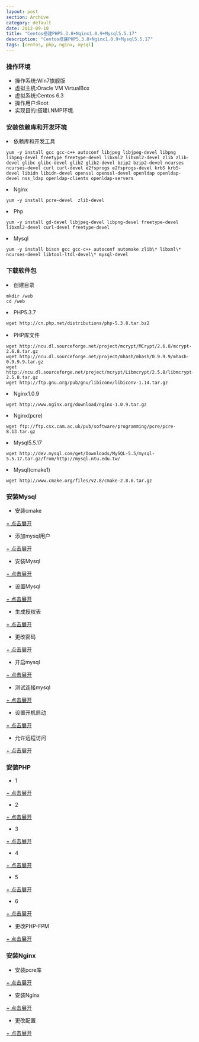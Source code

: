 ```yaml
---
layout: post
section: Archive
category: default
date: 2012-09-10
title: "Centos搭建PHP5.3.8+Nginx1.0.9+Mysql5.5.17"
description: "Centos搭建PHP5.3.8+Nginx1.0.9+Mysql5.5.17"
tags: [centos, php, nginx, mysql]
---
```



### 操作环境  
-   操作系统:Win7旗舰版  
-   虚拟主机:Oracle VM VirtualBox  
-   虚拟系统:Centos 6.3  
-   操作用户:Root  
-   实现目的:搭建LNMP环境.

### 安装依赖库和开发环境  

<li>依赖库和开发工具</li>  

    yum -y install gcc gcc-c++ autoconf libjpeg libjpeg-devel libpng libpng-devel freetype freetype-devel libxml2 libxml2-devel zlib zlib-devel glibc glibc-devel glib2 glib2-devel bzip2 bzip2-devel ncurses ncurses-devel curl curl-devel e2fsprogs e2fsprogs-devel krb5 krb5-devel libidn libidn-devel openssl openssl-devel openldap openldap-devel nss_ldap openldap-clients openldap-servers  

<li>Nginx</li>  

    yum -y install pcre-devel  zlib-devel

<li>Php</li>  

    yum -y install gd-devel libjpeg-devel libpng-devel freetype-devel libxml2-devel curl-devel freetype-devel  

<li>Mysql</li>  

    yum -y install bison gcc gcc-c++ autoconf automake zlib\* libxml\* ncurses-devel libtool-ltdl-devel\* mysql-devel  

### 下载软件包
<li>创建目录</li>

    mkdir /web  
    cd /web 

<li>PHP5.3.7</li> 

    wget http://cn.php.net/distributions/php-5.3.8.tar.bz2

<li>PHP库文件</li>

    wget http://ncu.dl.sourceforge.net/project/mcrypt/MCrypt/2.6.8/mcrypt-2.6.8.tar.gz  
    wget http://ncu.dl.sourceforge.net/project/mhash/mhash/0.9.9.9/mhash-0.9.9.9.tar.gz  
    wget http://ncu.dl.sourceforge.net/project/mcrypt/Libmcrypt/2.5.8/libmcrypt-2.5.8.tar.gz  
    wget http://ftp.gnu.org/pub/gnu/libiconv/libiconv-1.14.tar.gz

<li>Nginx1.0.9</li>

    wget http://www.nginx.org/download/nginx-1.0.9.tar.gz

<li>Nginx(pcre)</li>

    wget ftp://ftp.csx.cam.ac.uk/pub/software/programming/pcre/pcre-8.13.tar.gz

<li>Mysql5.5.17</li>

    wget http://dev.mysql.com/get/Downloads/MySQL-5.5/mysql-5.5.17.tar.gz/from/http://mysql.ntu.edu.tw/

<li>Mysql(cmake1)</li>

    wget http://www.cmake.org/files/v2.8/cmake-2.8.6.tar.gz


### 安装Mysql

-   安装cmake

<a href="#" onclick="javascript:toggle(this);">+ 点击展开</a>
<div style="display:none;">
{% highlight perl %}
tar -zxvf cmake-2.8.6.tar.gz  
cd cmake-2.8.6/  
./configure  
gmake && gmake install  && cd ../
{% endhighlight %}
</div>

-   添加mysql用户

<a href="#" onclick="javascript:toggle(this);">+ 点击展开</a>
<div style="display:none;">
{% highlight perl %}
/usr/sbin/groupadd mysql  
/usr/sbin/useradd -g mysql mysql  
mkdir -p /data/mysql  
chown -R mysql:mysql /data/mysql  
{% endhighlight %}
</div>

-   安装Mysql

<a href="#" onclick="javascript:toggle(this);">+ 点击展开</a>
<div style="display:none;">
{% highlight perl %}
tar -zxvf mysql-5.5.27.tar.gz  
cd mysql-5.5.27  
# 便于粘贴运行 START  
shell > sudo cmake . -DCMAKE_INSTALL_PREFIX=/opt/mysql -DMYSQL_DATADIR=/opt/mysql/data -DMYSQL_USER=mysql -DDEFAULT_CHARSET=utf8 -DDEFAULT_COLLATION=utf8_general_ci -DWITH_EXTRA_CHARSETS=all -DWITH_READLINE=1 -DWITH_SSL=system -DWITH_EMBEDDED_SERVER=1 -DWITH_ZLIB=system -DWITH_LIBWRAP=1 -DWITH_INNOBASE_STORAFE_ENGINE=1 -DENABLE_LOCAL_INFILE=1  
# 便于粘贴运行 END  
cmake . \  
-DCMAKE_INSTALL_PREFIX=/opt/mysql \ #指定安装目录  
-DMYSQL_DATADIR=/opt/mysql/data \ #指定data目录  
-DMYSQL_USER=mysql #指定运行mysqld的用户，默认就是mysql，所以此配置可忽略，但记得添加mysql用户  
-DDEFAULT_CHARSET=utf8 \ #指定默认字符集  
-DDEFAULT_COLLATION=utf8_general_ci \ #指定默认连接校对字符集  
-DWITH_EXTRA_CHARSETS=all \ #安装所有字符集  
-DWITH_READLINE=1 \  
-DWITH_SSL=system \  
-DWITH_EMBEDDED_SERVER=1 \  
-DWITH_ZLIB=system \  
-DWITH_LIBWRAP=1 \  
-DWITH_INNOBASE_STORAFE_ENGINE=1 #开启INNODB引擎，MyISAM MERGE MEMORY CSV是默认安装的  
-DENABLE_LOCAL_INFILE=1 \ #开启 LOAD DATA INFILE，就是从文件导入数据库  
make && make install
{% endhighlight %}
</div>

-   设置Mysql


<a href="#" onclick="javascript:toggle(this);">+ 点击展开</a>
<div style="display:none;">
{% highlight perl %}
#在support-files目录中有五个配置信息文件：  
#my-small.cnf (内存<=64M)  
#my-medium.cnf (内存 128M)  
#my-large.cnf (内存 512M)  
#my-huge.cnf (内存 1G-2G)  
#my-innodb-heavy-4G.cnf (内存 4GB)  
cd /usr/local/mysql  
cp ./support-files/my-medium.cnf /etc/my.cnf  
vi /etc/my.cnf  
#在 [mysqld] 段增加  
datadir = /data/mysql  
wait-timeout = 30  
max_connections = 512  
default-storage-engine = MyISAM  
#在 [mysqld] 段修改  
max_allowed_packet = 16M 
{% endhighlight %}
</div>

-   生成授权表

<a href="#" onclick="javascript:toggle(this);">+ 点击展开</a>
<div style="display:none;">
{% highlight perl %}
cd /usr/local/mysql  
./scripts/mysql_install_db --user=mysql
{% endhighlight %}
</div>

-   更改密码

<a href="#" onclick="javascript:toggle(this);">+ 点击展开</a>
<div style="display:none;">
{% highlight perl %}
/usr/local/mysql/bin/mysqladmin -u root password 123456
{% endhighlight %}
</div>

-   开启mysql

<a href="#" onclick="javascript:toggle(this);">+ 点击展开</a>
<div style="display:none;">
{% highlight perl %}
/usr/local/mysql/bin/mysqld_safe &
{% endhighlight %}
</div>

-   测试连接mysql

<a href="#" onclick="javascript:toggle(this);">+ 点击展开</a>
<div style="display:none;">
{% highlight perl %}
/usr/local/mysql/bin/mysql -u root -p 123456  
show databases;  
exit;
{% endhighlight %}
</div>

-   设置开机启动

<a href="#" onclick="javascript:toggle(this);">+ 点击展开</a>
<div style="display:none;">
{% highlight perl %}
vi /etc/rc.d/rc.local  
#加入  
/usr/local/mysql/bin/mysqld_safe &
{% endhighlight %}
</div>

-   允许远程访问

<a href="#" onclick="javascript:toggle(this);">+ 点击展开</a>
<div style="display:none;">
{% highlight perl %}
use mysql;
update user set host = '%' where user = '用户名'; （如果写成 host=localhost 那此用户就不具有远程访问权限）
FLUSH PRIVILEGES;
{% endhighlight %}
</div>

### 安装PHP

-   1

<a href="#" onclick="javascript:toggle(this);">+ 点击展开</a>
<div style="display:none;">
{% highlight perl %}
tar -zxvf libiconv-1.14.tar.gz && cd libiconv-1.14/  
./configure --prefix=/usr/local  
make && make install && cd ../
{% endhighlight %}
</div>

-   2

<a href="#" onclick="javascript:toggle(this);">+ 点击展开</a>
<div style="display:none;">
{% highlight perl %}
tar -zxvf libmcrypt-2.5.8.tar.gz && cd libmcrypt-2.5.8/  
./configure &&  make && make install  
/sbin/ldconfig && cd libltdl/ && ./configure --enable-ltdl-install  
make && make install && cd ../
{% endhighlight %}
</div>

-   3

<a href="#" onclick="javascript:toggle(this);">+ 点击展开</a>
<div style="display:none;">
{% highlight perl %}
tar -zxvf mhash-0.9.9.9.tar.gz && cd mhash-0.9.9.9/ && ./configure  
make && make install && cd ../
{% endhighlight %}
</div>

-   4

<a href="#" onclick="javascript:toggle(this);">+ 点击展开</a>
<div style="display:none;">
{% highlight perl %}
ln -s /usr/local/lib/libmcrypt.la /usr/lib/libmcrypt.la  
ln -s /usr/local/lib/libmcrypt.so /usr/lib/libmcrypt.so  
ln -s /usr/local/lib/libmcrypt.so.4 /usr/lib/libmcrypt.so.4  
ln -s /usr/local/lib/libmcrypt.so.4.4.8 /usr/lib/libmcrypt.so.4.4.8  
ln -s /usr/local/lib/libmhash.a /usr/lib/libmhash.a  
ln -s /usr/local/lib/libmhash.la /usr/lib/libmhash.la  
ln -s /usr/local/lib/libmhash.so /usr/lib/libmhash.so  
ln -s /usr/local/lib/libmhash.so.2 /usr/lib/libmhash.so.2  
ln -s /usr/local/lib/libmhash.so.2.0.1 /usr/lib/libmhash.so.2.0.1  
ln -s /usr/local/bin/libmcrypt-config /usr/bin/libmcrypt-config  
{% endhighlight %}
</div>

-   5

<a href="#" onclick="javascript:toggle(this);">+ 点击展开</a>
<div style="display:none;">
{% highlight perl %}
tar -zxvf mcrypt-2.6.8.tar.gz && cd mcrypt-2.6.8/  
/sbin/ldconfig  
./configure  
make && make install && cd ../
{% endhighlight %}
</div>

-   6

<a href="#" onclick="javascript:toggle(this);">+ 点击展开</a>
<div style="display:none;">
{% highlight perl %}
tar -xjvf php-5.3.8.tar.bz2  
cd php-5.3.8

./configure --prefix=/usr/local/php \  
--with-config-file-path=/usr/local/php/etc \  
--with-iconv-dir=/usr/local/ --with-freetype-dir \  
--with-mysql=/usr/local/mysql \  
--with-mysqli=/usr/local/mysql/bin/mysql_config \  
--with-jpeg-dir --with-png-dir --with-zlib \  
--with-mhash --enable-sockets --enable-ftp \  
--with-libxml-dir --enable-xml --disable-rpath \  
--enable-safe-mode --enable-bcmath \  
--enable-shmop --enable-sysvsem \  
--enable-inline-optimization --with-curl \  
--with-curlwrappers \  
--enable-mbregex \  
--enable-mbstring --with-mcrypt --with-gd \  
--enable-gd-native-ttf --with-openssl --with-mhash \  
--enable-pcntl --enable-sockets --with-ldap --with-ldap-sasl \  
--enable-fpm \  
--with-xmlrpc --enable-zip --enable-soap \  
--without-pear \  

make ZEND_EXTRA_LIBS='-liconv'  

#注意这里容易出现 make: *** [ext/phar/phar.php] 错误 127  

#出现mysql client解决方法  
#ln -s /usr/local/mysql/lib/libmysqlclient.so /usr/lib/  
#ln -s /usr/local/mysql/lib/libmysqlclient.so.18 /usr/lib/libmysqlclient.so.18  

#或者chmod: 无法访问 “ext/phar/phar.phar”: 没有那个文件或目录  
#make: [ext/phar/phar.phar] 错误 1 (忽略)  
#解决方法在编译的时候加--without-pear参数  

#如果还不行,make的时候不添加 ZEND_EXTRA_LIBS='-liconv' 参数  

make install  

#选择PHP.ini配置文件  
cp php.ini-production /usr/local/php/etc/php.ini  
{% endhighlight %}
</div>

-   更改PHP-FPM

<a href="#" onclick="javascript:toggle(this);">+ 点击展开</a>
<div style="display:none;">
{% highlight perl %}
#添加WWW用户  
/usr/sbin/groupadd www && /usr/sbin/useradd -g www www  
mkdir -p /var/log/nginx && chmod +w /var/log/nginx &&chown -R www:www /var/log/nginx  
mkdir -p /data/www && chmod +w /data/www && chown -R www:www /data/www  

cp /usr/local/php/etc/php-fpm.conf.default /usr/local/php/etc/php-fpm.conf  
vi /usr/local/php/etc/php-fpm.conf  

#去掉/更改配置文件中的;  
pm.max_children = 64   
pm.start_servers = 20  
pm.min_spare_servers = 5  
pm.max_spare_servers = 35  
pm.max_requests = 1024  
user = www  
group = www   

#检查语法是否正确  
/usr/local/php/sbin/php-fpm -t  
#出现NOTICE: configuration file /usr/local/php/etc/php-fpm.conf test is successful 测试成功  
/usr/local/php/sbin/php-fpm &  
#设置开机启动  
vi /etc/rc.d/rc.local  
#在行末加入  
/usr/local/php/sbin/php-fpm &  

#返回安装包目录   
cd /web 
{% endhighlight %}
</div>

### 安装Nginx

-   安装pcre库

<a href="#" onclick="javascript:toggle(this);">+ 点击展开</a>
<div style="display:none;">
{% highlight perl %}
tar -zxvf pcre-8.13.tar.gz && cd pcre-8.13/ && ./configure  
make && make install && cd ../
{% endhighlight %}
</div>

-   安装Nginx

<a href="#" onclick="javascript:toggle(this);">+ 点击展开</a>
<div style="display:none;">
{% highlight perl %}
tar -zxvf nginx-1.0.9.tar.gz && cd nginx-1.0.9 &&  
./configure --user=www --group=www \  
--prefix=/usr/local/nginx \  
--sbin-path=/usr/local/nginx/sbin/nginx \  
--conf-path=/usr/local/nginx/conf/nginx.conf \  
--with-http_stub_status_module \  
--with-http_ssl_module \  
--with-pcre \  
--lock-path=/var/run/nginx.lock \  
--pid-path=/var/run/nginx.pid  

make && make install && cd ../  
{% endhighlight %}
</div>

-   更改配置

<a href="#" onclick="javascript:toggle(this);">+ 点击展开</a>
<div style="display:none;">
{% highlight perl %}
vi /usr/local/nginx/conf/nginx.conf      

#修改一些参数,别直接替换文件,这只是一部分     
user www  

events {  
        use epoll;  
        worker_connections  1024;  
}  

location ~ \.php$ {  
        root           html;  
        fastcgi_pass   127.0.0.1:9000;  
        fastcgi_index  index.php;  
        fastcgi_param  SCRIPT_FILENAME  $document_root$fastcgi_script_name;  
        include        fastcgi_params;  
}  

#注意这里  
#$document_root$fastcgi_script_name;  
#检测配置文件  
/usr/local/nginx/sbin/nginx -t  

#提示表示成功  
#nginx: the configuration file /usr/local/nginx/conf/nginx.conf syntax is ok  
#nginx: configuration file /usr/local/nginx/conf/nginx.conf test is successful  

#开启Nginx  
/usr/local/nginx/sbin/nginx &  
#平滑重启Nginx  
/usr/local/nginx/sbin/nginx -s reload  

#添加开机启动  
vi /etc/rc.d/rc.local  
#最后移行加入  
/usr/local/nginx/sbin/nginx  

#测试  
cd /usr/local/nginx/html/  
touch index.php  
vi /usr/local/nginx/html/index.php  
<?php  
phpinfo();  
?>   
{% endhighlight %}
</div>
